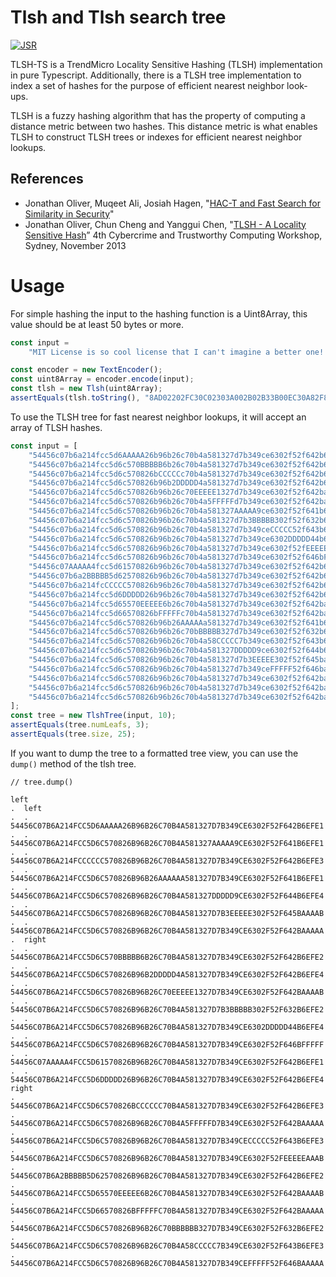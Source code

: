 # Tlsh and Tlsh search tree

[![JSR](https://jsr.io/badges/@kgwinnup/tlsh)](https://jsr.io/@kgwinnup/tlsh)

TLSH-TS is a TrendMicro Locality Sensitive Hashing (TLSH) implementation in pure Typescript. Additionally, there is a
TLSH tree implementation to index a set of hashes for the purpose of efficient nearest neighbor look-ups.

TLSH is a fuzzy hashing algorithm that has the property of computing a distance metric between two hashes. This distance
metric is what enables TLSH to construct TLSH trees or indexes for efficient nearest neighbor lookups.

## References

- Jonathan Oliver, Muqeet Ali, Josiah Hagen,
  "[HAC-T and Fast Search for Similarity in Security](https://tlsh.org/papersDir/COINS_2020_camera_ready.pdf)"
- Jonathan Oliver, Chun Cheng and Yanggui Chen,
  "[TLSH - A Locality Sensitive Hash](https://github.com/trendmicro/tlsh/blob/master/TLSH_CTC_final.pdf)” 4th Cybercrime
  and Trustworthy Computing Workshop, Sydney, November 2013

# Usage

For simple hashing the input to the hashing function is a Uint8Array, this value should be at least 50 bytes or more.

```typescript
const input =
    "MIT License is so cool license that I can't imagine a better one!!MIT License is so cool license that I can't imagine a better one!!MIT License is so cool license that I can't imagine a better one!!MIT License is so cool license that I can't imagine a better one!";

const encoder = new TextEncoder();
const uint8Array = encoder.encode(input);
const tlsh = new Tlsh(uint8Array);
assertEquals(tlsh.toString(), "8AD02202FC30C02303A002B02B33B00EC30A82F80008E2FA000A008030B20E03CCA0C2");
```

To use the TLSH tree for fast nearest neighbor lookups, it will accept an array of TLSH hashes.

```typescript
const input = [
    "54456c07b6a214fcc5d6AAAAA26b96b26c70b4a581327d7b349ce6302f52f642b6efe1",
    "54456c07b6a214fcc5d6c570BBBBB6b26c70b4a581327d7b349ce6302f52f642b6efe2",
    "54456c07b6a214fcc5d6c570826bCCCCCc70b4a581327d7b349ce6302f52f642b6efe3",
    "54456c07b6a214fcc5d6c570826b96b2DDDDD4a581327d7b349ce6302f52f642b6efe4",
    "54456c07b6a214fcc5d6c570826b96b26c70EEEEE1327d7b349ce6302f52f642baaaab",
    "54456c07b6a214fcc5d6c570826b96b26c70b4a5FFFFFd7b349ce6302f52f642baaaaa",
    "54456c07b6a214fcc5d6c570826b96b26c70b4a581327AAAAA9ce6302f52f641b6efe1",
    "54456c07b6a214fcc5d6c570826b96b26c70b4a581327d7b3BBBBB302f52f632b6efe2",
    "54456c07b6a214fcc5d6c570826b96b26c70b4a581327d7b349ceCCCCC52f643b6efe3",
    "54456c07b6a214fcc5d6c570826b96b26c70b4a581327d7b349ce6302DDDDD44b6efe4",
    "54456c07b6a214fcc5d6c570826b96b26c70b4a581327d7b349ce6302f52fEEEEEaaab",
    "54456c07b6a214fcc5d6c570826b96b26c70b4a581327d7b349ce6302f52f646bFFFFF",
    "54456c07AAAAA4fcc5d61570826b96b26c70b4a581327d7b349ce6302f52f642b6efe1",
    "54456c07b6a2BBBBB5d62570826b96b26c70b4a581327d7b349ce6302f52f642b6efe2",
    "54456c07b6a214fcCCCCC570826b96b26c70b4a581327d7b349ce6302f52f642b6efe3",
    "54456c07b6a214fcc5d6DDDDD26b96b26c70b4a581327d7b349ce6302f52f642b6efe4",
    "54456c07b6a214fcc5d65570EEEEE6b26c70b4a581327d7b349ce6302f52f642baaaab",
    "54456c07b6a214fcc5d66570826bFFFFFc70b4a581327d7b349ce6302f52f642baaaaa",
    "54456c07b6a214fcc5d6c570826b96b26AAAAAa581327d7b349ce6302f52f641b6efe1",
    "54456c07b6a214fcc5d6c570826b96b26c70bBBBBB327d7b349ce6302f52f632b6efe2",
    "54456c07b6a214fcc5d6c570826b96b26c70b4a58CCCCC7b349ce6302f52f643b6efe3",
    "54456c07b6a214fcc5d6c570826b96b26c70b4a581327DDDDD9ce6302f52f644b6efe4",
    "54456c07b6a214fcc5d6c570826b96b26c70b4a581327d7b3EEEEE302f52f645baaaab",
    "54456c07b6a214fcc5d6c570826b96b26c70b4a581327d7b349ceFFFFF52f646baaaaa",
    "54456c07b6a214fcc5d6c570826b96b26c70b4a581327d7b349ce6302f52f642baaaaa",
    "54456c07b6a214fcc5d6c570826b96b26c70b4a581327d7b349ce6302f52f642baaaaa", //duplicate
    "54456c07b6a214fcc5d6c570826b96b26c70b4a581327d7b349ce6302f52f642baaaaa", //duplicate
];
const tree = new TlshTree(input, 10);
assertEquals(tree.numLeafs, 3);
assertEquals(tree.size, 25);
```

If you want to dump the tree to a formatted tree view, you can use the `dump()` method of the tlsh tree.

```
// tree.dump()

left
.  left
.  .  54456C07B6A214FCC5D6AAAAA26B96B26C70B4A581327D7B349CE6302F52F642B6EFE1
.  .  54456C07B6A214FCC5D6C570826B96B26C70B4A581327AAAAA9CE6302F52F641B6EFE1
.  .  54456C07B6A214FCCCCCC570826B96B26C70B4A581327D7B349CE6302F52F642B6EFE3
.  .  54456C07B6A214FCC5D6C570826B96B26AAAAAA581327D7B349CE6302F52F641B6EFE1
.  .  54456C07B6A214FCC5D6C570826B96B26C70B4A581327DDDDD9CE6302F52F644B6EFE4
.  .  54456C07B6A214FCC5D6C570826B96B26C70B4A581327D7B3EEEEE302F52F645BAAAAB
.  .  54456C07B6A214FCC5D6C570826B96B26C70B4A581327D7B349CE6302F52F642BAAAAA
.  right
.  .  54456C07B6A214FCC5D6C570BBBBB6B26C70B4A581327D7B349CE6302F52F642B6EFE2
.  .  54456C07B6A214FCC5D6C570826B96B2DDDDD4A581327D7B349CE6302F52F642B6EFE4
.  .  54456C07B6A214FCC5D6C570826B96B26C70EEEEE1327D7B349CE6302F52F642BAAAAB
.  .  54456C07B6A214FCC5D6C570826B96B26C70B4A581327D7B3BBBBB302F52F632B6EFE2
.  .  54456C07B6A214FCC5D6C570826B96B26C70B4A581327D7B349CE6302DDDDD44B6EFE4
.  .  54456C07B6A214FCC5D6C570826B96B26C70B4A581327D7B349CE6302F52F646BFFFFF
.  .  54456C07AAAAA4FCC5D61570826B96B26C70B4A581327D7B349CE6302F52F642B6EFE1
.  .  54456C07B6A214FCC5D6DDDDD26B96B26C70B4A581327D7B349CE6302F52F642B6EFE4
right
.  54456C07B6A214FCC5D6C570826BCCCCCC70B4A581327D7B349CE6302F52F642B6EFE3
.  54456C07B6A214FCC5D6C570826B96B26C70B4A5FFFFFD7B349CE6302F52F642BAAAAA
.  54456C07B6A214FCC5D6C570826B96B26C70B4A581327D7B349CECCCCC52F643B6EFE3
.  54456C07B6A214FCC5D6C570826B96B26C70B4A581327D7B349CE6302F52FEEEEEAAAB
.  54456C07B6A2BBBBB5D62570826B96B26C70B4A581327D7B349CE6302F52F642B6EFE2
.  54456C07B6A214FCC5D65570EEEEE6B26C70B4A581327D7B349CE6302F52F642BAAAAB
.  54456C07B6A214FCC5D66570826BFFFFFC70B4A581327D7B349CE6302F52F642BAAAAA
.  54456C07B6A214FCC5D6C570826B96B26C70BBBBBB327D7B349CE6302F52F632B6EFE2
.  54456C07B6A214FCC5D6C570826B96B26C70B4A58CCCCC7B349CE6302F52F643B6EFE3
.  54456C07B6A214FCC5D6C570826B96B26C70B4A581327D7B349CEFFFFF52F646BAAAAA
```
